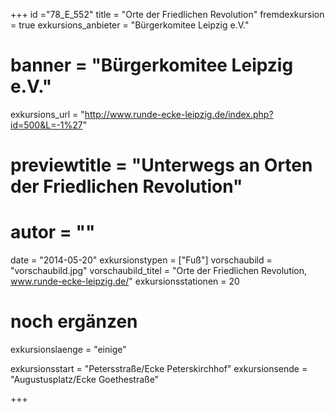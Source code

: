 +++
id ="78_E_552"
title = "Orte der Friedlichen Revolution"
fremdexkursion = true
exkursions_anbieter = "Bürgerkomitee Leipzig e.V."
# banner = "Bürgerkomitee Leipzig e.V."
exkursions_url = "http://www.runde-ecke-leipzig.de/index.php?id=500&L=-1%27"
# previewtitle = "Unterwegs an Orten der Friedlichen Revolution"
# autor = ""
date = "2014-05-20"
exkursionstypen = ["Fuß"]
vorschaubild = "vorschaubild.jpg"
vorschaubild_titel = "Orte der Friedlichen Revolution, www.runde-ecke-leipzig.de/"
exkursionsstationen = 20
# noch ergänzen
exkursionslaenge = "einige" 

exkursionsstart = "Petersstraße/Ecke Peterskirchhof" 
exkursionsende = "Augustusplatz/Ecke Goethestraße"


+++